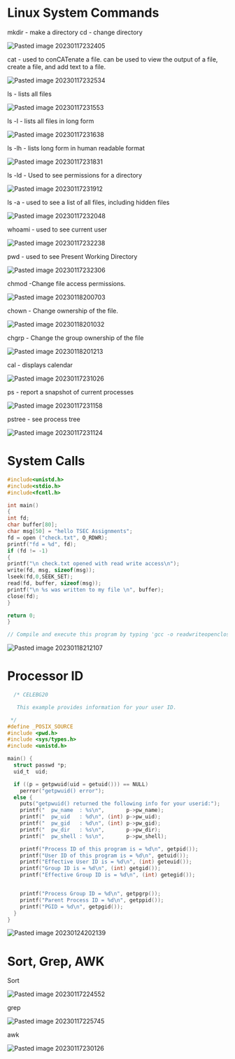 # Linux System Commands

mkdir - make a directory
cd - change directory

![Pasted image 20230117232405](/Attachments/Pasted%20image%2020230117232405.png)

cat - used to conCATenate a file. can be used to view the output of a file, create a file, and add text to a file.

![Pasted image 20230117232534](/Attachments/Pasted%20image%2020230117232534.png)

ls - lists all files

![Pasted image 20230117231553](/Attachments/Pasted%20image%2020230117231553.png)

ls -l - lists all files in long form

![Pasted image 20230117231638](/Attachments/Pasted%20image%2020230117231638.png)

ls -lh - lists long form in human readable format

![Pasted image 20230117231831](/Attachments/Pasted%20image%2020230117231831.png)

ls -ld - Used to see permissions for a directory

![Pasted image 20230117231912](/Attachments/Pasted%20image%2020230117231912.png)

ls -a - used to see a list of all files, including hidden files

![Pasted image 20230117232048](/Attachments/Pasted%20image%2020230117232048.png)

whoami - used to see current user

![Pasted image 20230117232238](/Attachments/Pasted%20image%2020230117232238.png)

pwd - used to see Present Working Directory

![Pasted image 20230117232306](/Attachments/Pasted%20image%2020230117232306.png)


chmod -Change file access permissions.

![Pasted image 20230118200703](/Attachments/Pasted%20image%2020230118200703.png)

chown - Change ownership of the file.

![Pasted image 20230118201032](/Attachments/Pasted%20image%2020230118201032.png)

chgrp - Change the group ownership of the file

![Pasted image 20230118201213](/Attachments/Pasted%20image%2020230118201213.png)

cal - displays calendar

![Pasted image 20230117231026](/Attachments/Pasted%20image%2020230117231026.png)

ps - report a snapshot of current processes

![Pasted image 20230117231158](/Attachments/Pasted%20image%2020230117231158.png)

pstree - see process tree

![Pasted image 20230117231124](/Attachments/Pasted%20image%2020230117231124.png)
# System Calls
```c
#include<unistd.h>
#include<stdio.h>
#include<fcntl.h>

int main()
{
int fd;
char buffer[80];
char msg[50] = "hello TSEC Assignments";
fd = open ("check.txt", O_RDWR);
printf("fd = %d", fd);
if (fd != -1)
{
printf("\n check.txt opened with read write access\n");
write(fd, msg, sizeof(msg));
lseek(fd,0,SEEK_SET);
read(fd, buffer, sizeof(msg));
printf("\n %s was written to my file \n", buffer);
close(fd);
}

return 0;
}

// Compile and execute this program by typing 'gcc -o readwriteopenclose readwriteopenclose.c' and then ./readwriteopenclose
```

![Pasted image 20230118212107](/Attachments/Pasted%20image%2020230118212107.png)

# Processor ID

```c
  /* CELEBG20

   This example provides information for your user ID.

 */
#define _POSIX_SOURCE
#include <pwd.h>
#include <sys/types.h>
#include <unistd.h>

main() {
  struct passwd *p;
  uid_t  uid;

  if ((p = getpwuid(uid = getuid())) == NULL)
    perror("getpwuid() error");
  else {
    puts("getpwuid() returned the following info for your userid:");
    printf("  pw_name  : %s\n",       p->pw_name);
    printf("  pw_uid   : %d\n", (int) p->pw_uid);
    printf("  pw_gid   : %d\n", (int) p->pw_gid);
    printf("  pw_dir   : %s\n",       p->pw_dir);
    printf("  pw_shell : %s\n",       p->pw_shell);

    printf("Process ID of this program is = %d\n", getpid());
    printf("User ID of this program is = %d\n", getuid());
    printf("Effective User ID is = %d\n", (int) geteuid());
    printf("Group ID is = %d\n", (int) getgid());
    printf("Effective Group ID is = %d\n", (int) getegid());


    printf("Process Group ID = %d\n", getpgrp());
    printf("Parent Process ID = %d\n", getppid());
    printf("PGID = %d\n", getpgid());
  }
}
```

![Pasted image 20230124202139](/Attachments/Pasted%20image%2020230124202139.png)

# Sort, Grep, AWK

Sort

![Pasted image 20230117224552](/Attachments/Pasted%20image%2020230117224552.png)

grep

![Pasted image 20230117225745](/Attachments/Pasted%20image%2020230117225745.png)

awk

![Pasted image 20230117230126](/Attachments/Pasted%20image%2020230117230126.png)